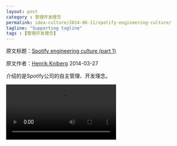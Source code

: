 ```yaml
---
layout: post
category : 管理开发理念
permalink: idea-culture/2014-06-11/spotify-engineering-culture/
tagline: "Supporting tagline"
tags : [管理开发理念]
---
```


原文标题：[Spotify engineering culture (part 1)](http://labs.spotify.com/2014/03/27/spotify-engineering-culture-part-1/)

原文作者：[Henrik Kniberg](http://gravatar.com/hkniberg)                    2014-03-27

介绍的是Spotify公司的自主管理、开发理念。

<video controls="controls" preload="preload" src="http://pdl.vimeocdn.com/67438/039/232095067.mp4?token2=1402453575_cfdd8394312c22881029e54194b53fe7&amp;aksessionid=b1e18c5c0995562b" poster=""></video>

<!--break-->
